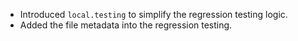 - Introduced `local.testing` to simplify the regression testing logic.
- Added the file metadata into the regression testing.
